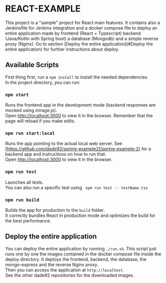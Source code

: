 # REACT-EXAMPLE

This project is a  "sample" project for React main features. It contains also
a Jenkinsfile for Jenkins integration and a docker compose file to deploy
an entire application made by frontend (React + Typescript) backend (Java/Kotlin with Spring boot)
a database (Mongodb) and a simple reverse proxy (Nginx).
Go to section [Deploy the entire application](#Deploy the entire application) for further instructions about deploy.

## Available Scripts

First thing first, run a `npm install` to install the needed dependencies. \
In the project directory, you can run:

### `npm start`

Runs the frontend app in the development mode (backend responses are mocked using mirage.js).\
Open [http://localhost:3000](http://localhost:3000) to view it in the browser.
Remember that the page will reload if you make edits.

### `npm run start:local`

Runs the app pointing to the actual local web server. 
See [https://github.com/dade92/spring-example2](spring-example-2) for a backend app 
and instructions on how to run that. \
Open [http://localhost:3000](http://localhost:3000) to view it in the browser.

### `npm run test`

Launches all tests.\
You can also run a specific test using ` npm run test -- testName.tsx`

### `npm run build`

Builds the app for production to the `build` folder.\
It correctly bundles React in production mode and optimizes the build for the best performance.

## Deploy the entire application

You can deploy the entire application by running `./run.sh`.
This script just runs one by one the images contained in the docker compose file inside the deploy directory.
It deploys the frontend, backend, the database, the mongo-express and the reverse Nginx proxy. \
Then you can access the application at `http://localhost`.\
See the other dade92 repositories for the downloaded images.